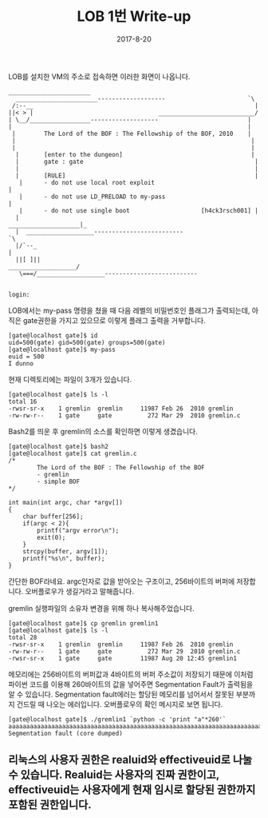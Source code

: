 ﻿---
title: LOB 1번 Write-up
date: 2017-8-20
categories:
- LOB
tags:
---

LOB를 설치한 VM의 주소로 접속하면 이러한 화면이 나옵니다.

~~~
_______________________
  _______________________-------------------                       `\
 /:--__                                                              |
||< > |                                   ___________________________/
| \__/_________________-------------------                         |
|                                                                  |
 |        The Lord of the BOF : The Fellowship of the BOF, 2010    |
 |                                                                  |
 |                                                                  |
  |       [enter to the dungeon]                                    |
  |       gate : gate                                                |
  |                                                                  |
  |       [RULE]                                                     |
   |      - do not use local root exploit                             |
   |      - do not use LD_PRELOAD to my-pass                          |
   |      - do not use single boot                    [h4ck3rsch001] |
  |                                              ____________________|_
  |  ___________________-------------------------                      `\
  |/`--_                                                                 |
  ||[ ]||                                            ___________________/
   \===/___________________--------------------------


login:
~~~
LOB에서는 my-pass 명령을 쳤을 때 다음 레벨의 비밀번호인 플래그가 출력되는데, 아직은 gate권한을 가지고 있으므로 이렇게 플래그 출력을 거부합니다.
~~~
[gate@localhost gate]$ id
uid=500(gate) gid=500(gate) groups=500(gate)
[gate@localhost gate]$ my-pass
euid = 500
I dunno
~~~
현재 디렉토리에는 파일이 3개가 있습니다.
~~~
[gate@localhost gate]$ ls -l
total 16
-rwsr-sr-x    1 gremlin  gremlin     11987 Feb 26  2010 gremlin
-rw-rw-r--    1 gate     gate          272 Mar 29  2010 gremlin.c
~~~
Bash2를 띄운 후 gremlin의 소스를 확인하면 이렇게 생겼습니다.
~~~
[gate@localhost gate]$ bash2
[gate@localhost gate]$ cat gremlin.c
/*
        The Lord of the BOF : The Fellowship of the BOF
        - gremlin
        - simple BOF
*/

int main(int argc, char *argv[])
{
    char buffer[256];
    if(argc < 2){
        printf("argv error\n");
        exit(0);
    }
    strcpy(buffer, argv[1]);
    printf("%s\n", buffer);
}
~~~
간단한 BOF라네요.
argc인자로 값을 받아오는 구조이고, 256바이트의 버퍼에 저장합니다.
오버플로우가 생길거라고 말해줍니다.

gremlin 실행파일의 소유자 변경을 위해 하나 복사해주었습니다.
~~~
[gate@localhost gate]$ cp gremlin gremlin1
[gate@localhost gate]$ ls -l
total 28
-rwsr-sr-x    1 gremlin  gremlin     11987 Feb 26  2010 gremlin
-rw-rw-r--    1 gate     gate          272 Mar 29  2010 gremlin.c
-rwsr-sr-x    1 gate     gate        11987 Aug 20 12:45 gremlin1
~~~
메모리에는 256바이트의 버퍼값과 4바이트의 버퍼 주소값이 저장되기 때문에 이처럼 파이썬 코드를 이용해 260바이트의 값을 넣어주면 Segmentation Fault가 출력됨을 알 수 있습니다.
Segmentation fault에러는 할당된 메모리를 넘어서서 잘못된 부분까지 건드릴 때 나오는 에러입니다. 오버플로우의 확인 메시지로 보면 됩니다.
~~~
[gate@localhost gate]$ ./gremlin1 `python -c 'print "a"*260'`
aaaaaaaaaaaaaaaaaaaaaaaaaaaaaaaaaaaaaaaaaaaaaaaaaaaaaaaaaaaaaaaaaaaaaaaaaaaaaaaaaaaaaaaaaaaaaaaaaaaaaaaaaaaaaaaaaaaaaaaaaaaaaaaaaaaaaaaaaaaaaaaaaaaaaaaaaaaaaaaaaaaaaaaaaaaaaaaaaaaaaaaaaaaaaaaaaaaaaaaaaaaaaaaaaaaaaaaaaaaaaaaaaaaaaaaaaaaaaaaaaaaaaaaaaaaaaaaaaaaa
Segmentation fault (core dumped)
~~~

리눅스의 사용자 권한은 realuid와 effectiveuid로 나눌 수 있습니다.
Realuid는 사용자의 진짜 권한이고, effectiveuid는 사용자에게 현재 임시로 할당된 권한까지 포함된 권한입니다.
---

